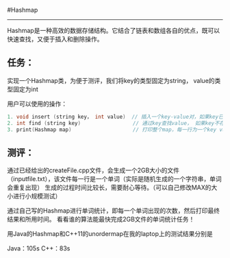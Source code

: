 #Hashmap

-----------------------------

Hashmap是一种高效的数据存储结构。它结合了链表和数组各自的优点，既可以快速查找，又便于插入和删除操作。


## 任务：

实现一个Hashmap类，为便于测评，我们将key的类型固定为string， value的类型固定为int

用户可以使用的操作：

```cpp
1. void insert (string key， int value)  // 插入一个key-value对，如果key已经存在，则插入无效
2. int find (string key)                 // 通过key查找value， 如果key不存在，返回0
3. print(Hashmap map)                    // 打印整个map，每一行为一个key value（用空格隔开）
```

## 测评：

通过已经给出的createFile.cpp文件，会生成一个2GB大小的文件（inputfile.txt），该文件每一行是一个单词（实际是随机生成的一个字符串，单词会重复出现）
生成的过程时间比较长，需要耐心等待。（可以自己修改MAX的大小进行小规模测试）

通过自己写的Hashmap进行单词统计，即每一个单词出现的次数，然后打印最终结果和所用时间。
看看谁的算法能最快完成2GB文件的单词统计任务！

用Java的Hashmap和C++11的unordermap在我的laptop上的测试结果分别是

Java：105s
C++：83s






